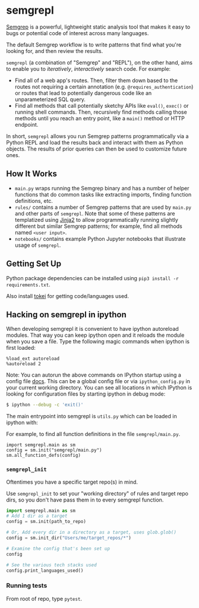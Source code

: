 # semgrepl

[Semgrep](https://github.com/returntocorp/semgrep) is a powerful, lightweight
static analysis tool that makes it easy to bugs or potential code of interest
across many languages.

The default Semgrep workflow is to write patterns that find what you're looking for, and then review the results.

`semgrepl` (a combination of "Semgrep" and "REPL"), on the other hand, aims to
enable you to *iteratively*, *interactively* search code. For example:
* Find all of a web app's routes. Then, filter them down based to the routes not
  requiring a certain annotation (e.g. `@requires_authentication`) or routes
  that lead to potentially dangerous code like an unparameterized SQL query.
* Find all methods that call potentially sketchy APIs like `eval()`, `exec()` or
  running shell commands. Then, recursively find methods calling those methods
  until you reach an entry point, like a `main()` method or HTTP endpoint.

In short, `semgrepl` allows you run Semgrep patterns programmatically via a
Python REPL and load the results back and interact with them as Python objects.
The results of prior queries can then be used to customize future ones.

## How It Works

* `main.py` wraps running the Semgrep binary and has a number of helper
  functions that do common tasks like extracting imports, finding function
  definitions, etc.
* `rules/` contains a number of Semgrep patterns that are used by `main.py` and
  other parts of `semgrepl`. Note that some of these patterns are templatized
  using [Jinja2](https://jinja.palletsprojects.com/en/2.11.x/) to allow
  programmatically running slightly different but similar Semgrep patterns; for
  example, find all methods named `<user input>`.
* `notebooks/` contains example Python Jupyter notebooks that illustrate usage
  of `semgrepl`.



## Getting Set Up

Python package dependencies can be installed using
`pip3 install -r requirements.txt`.

Also install [tokei](https://github.com/XAMPPRocky/tokei) for getting
code/languages used.

## Hacking on semgrepl in ipython

When developing semgrepl it is convenient to have ipython autoreload modules.
That way you can keep ipython open and it reloads the module when you save a
file. Type the following magic commands when ipython is first loaded:

```
%load_ext autoreload
%autoreload 2
```

Note: You can autorun the above commands on IPython startup using a config file
[docs](https://ipython.readthedocs.io/en/stable/config/intro.html). This can be
a global config file or via `ipython_config.py` in your current working
directory. You can see all locations in which IPython is looking for configuration files by starting ipython in debug mode:

~~~bash
$ ipython --debug -c 'exit()'
~~~

The main entrypoint into semgrepl is `utils.py` which can be loaded in ipython
with:


For example, to find all function definitions in the file `semgrepl/main.py`.
```
import semgrepl.main as sm
config = sm.init("semgrepl/main.py")
sm.all_function_defs(config)
```

### `semgrepl_init`

Oftentimes you have a specific target repo(s) in mind.

Use `semgrepl_init` to set your "working directory" of rules and target repo dirs, so you don't have pass them in to every semgrepl function.

~~~python
import semgrepl.main as sm
# Add 1 dir as a target
config = sm.init(path_to_repo)

# Or, Add every dir in a directory as a target, uses glob.glob()
config = sm.init_dir("Users/me/target_repos/*")

# Examine the config that's been set up
config

# See the various tech stacks used
config.print_languages_used()
~~~

### Running tests

From root of repo, type `pytest`.
